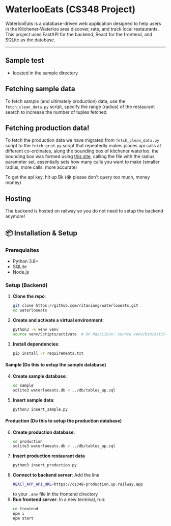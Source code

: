 # WaterlooEats (CS348 Project)

WaterlooEats is a database-driven web application designed to help users in the Kitchener-Waterloo area discover, rate, and track local restaurants. This project uses FastAPI for the backend, React for the frontend, and SQLite as the database.

---
## Sample test
- located in the sample directory

## Fetching sample data
To fetch sample (and ultimately production) data, use the `fetch_clean_data.py` script, specify the range (radius) of the restaurant search to increase the number of tuples fetched.
## Fetching production data!
To fetch the production data we have migrated from `fetch_clean_data.py` script to the `fetch_grid.py` script that repeatedly makes places api calls at different co-ordinates, along the bounding box of kitchener waterloo. the bounding box was formed using [this site](http://bboxfinder.com/#43.396964,-80.596848,43.498617,-80.422440), calling the file with the radius parameter set, essentially sets how many calls you want to make (smaller radius, more calls, more accurate)

To get the api key, hit up Bk (😭 please don't query too much, money money)


## Hosting
The backend is hosted on railway so you do not need to setup the backend anymore!
## 📦 Installation & Setup

### Prerequisites

- Python 3.8+
- SQLite
- Node.js

### Setup (Backend)

1. **Clone the repo**:
   ```bash
   git clone https://github.com/ritaxiang/waterlooeats.git
   cd waterlooeats
   ```
2. **Create and activate a virtual environment**:
    ```bash
    python3 -m venv venv
    source venv/Scripts/activate  # On Mac/Linux: source venv/bin/activate
    ```
3. **Install dependencies**:
    ```bash
    pip install -r requirements.txt
    ```
#### Sample (Do this to setup the sample database)
4. **Create sample database**:
   ```bash
   cd sample
   sqlite3 waterlooeats.db < ../db/tables_up.sql
   ```
5. **Insert sample data**:
    ```bash
    python3 insert_sample.py
    ```
#### Production (Do this to setup the production database)
6. **Create production database**:
    ```bash
    cd production
    sqlite3 waterlooeats.db < ../db/tables_up.sql
    ```
7. **Insert production restaurant data**
   ```bash
   python3 insert_production.py
   ```
8. **Connect to backend server**:
   Add the line
   ```bash
   REACT_APP_API_URL=https://cs348-production.up.railway.app
   ```
   to your `.env` file in the frontend directory
9.  **Run frontend server**:
   In a new terminal, run:
    ```bash
    cd frontend
    npm i
    npm start
    ```
   
   
